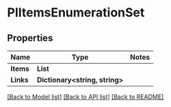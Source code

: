 # PIItemsEnumerationSet

## Properties
Name | Type | Notes
------------ | ------------- | -------------
**Items** | **List<PIEnumerationSet>**
**Links** | **Dictionary<string, string>**

[[Back to Model list]](../../README.md#documentation-for-models) [[Back to API list]](../../README.md#documentation-for-api-endpoints) [[Back to README]](../../README.md)
